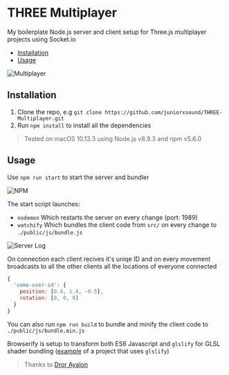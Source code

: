 # THREE Multiplayer
My boilerplate Node.js server and client setup for Three.js multiplayer projects using Socket.io
- [Installation](#installation)
- [Usage](#usage)

![Multiplayer](https://github.com/juniorxsound/THREE-Multiplayer/blob/master/resources/multiplayer.gif)

## Installation
1. Clone the repo, e.g ```git clone https://github.com/juniorxsound/THREE-Multiplayer.git```
1. Run ```npm install``` to install all the dependencies

> Tested on macOS 10.13.3 using Node.js v8.9.3 and npm v5.6.0

## Usage
Use ```npm run start``` to start the server and bundler

![NPM](https://github.com/juniorxsound/THREE-Multiplayer/blob/master/resources/run_start.gif)

The start script launches:
- ```nodemon``` Which restarts the server on every change (port: 1989)
- ```watchify``` Which bundles the client code from ```src/``` on every change to ```./public/js/bundle.js```

![Server Log](https://github.com/juniorxsound/THREE-Multiplayer/blob/master/resources/Logs.png)

On connection each client recives it's uniqe ID and on every movement broadcasts to all the other clients all the locations of everyone connected
```js
{
  'some-user-id': {
    position: [0.4, 1.4, -0.5],
    rotation: [0, 0, 0]
  }
}
```

You can also run ```npm run build``` to bundle and minify the client code to ```./public/js/bundle.min.js```

Browserify is setup to transform both ES6 Javascript and ```glslify``` for GLSL shader bundling ([example](https://github.com/juniorxsound/DepthKit.js) of a project that uses ```glslify```)

> Thanks to [Dror Ayalon](https://github.com/dodiku)
